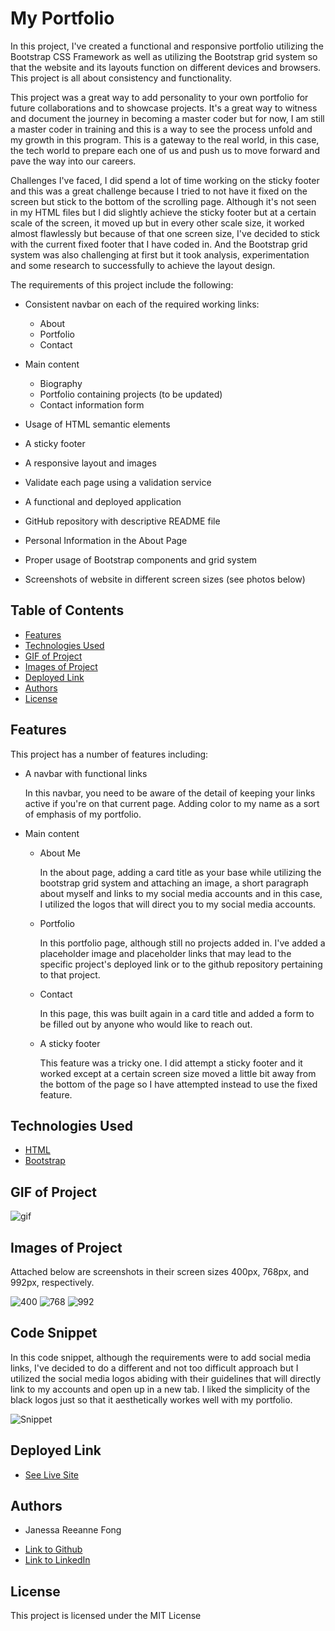 # My Portfolio

In this project, I've created a functional and responsive portfolio utilizing the Bootstrap CSS Framework as well as utilizing the Bootstrap grid system so that the website and its layouts function on different devices and browsers. This project is all about consistency and functionality. 

This project was a great way to add personality to your own portfolio for future collaborations and to showcase projects. It's a great way to witness and document the journey in becoming a master coder but for now, I am still a master coder in training and this is a way to see the process unfold and my growth in this program. This is a gateway to the real world, in this case, the tech world to prepare each one of us and push us to move forward and pave the way into our careers.

Challenges I've faced, I did spend a lot of time working on the sticky footer and this was a great challenge because I tried to not have it fixed on the screen but stick to the bottom of the scrolling page. Although it's not seen in my HTML files but I did slightly achieve the sticky footer but at a certain scale of the screen, it moved up but in every other scale size, it worked almost flawlessly but because of that one screen size, I've decided to stick with the current fixed footer that I have coded in. And the Bootstrap grid system was also challenging at first but it took analysis, experimentation and some research to successfully to achieve the layout design.

The requirements of this project include the following:

* Consistent navbar on each of the required working links:
    * About
    * Portfolio
    * Contact

* Main content 
    * Biography
    * Portfolio containing projects (to be updated)
    * Contact information form

* Usage of HTML semantic elements
* A sticky footer
* A responsive layout and images
* Validate each page using a validation service
* A functional and deployed application
* GitHub repository with descriptive README file
* Personal Information in the About Page
* Proper usage of Bootstrap components and grid system
* Screenshots of website in different screen sizes (see photos below)


## Table of Contents

* [Features](#features)
* [Technologies Used](#technologies-used)
* [GIF of Project](#gif-of-project)
* [Images of Project](#images-of-project)
* [Deployed Link](#deployed-link)
* [Authors](#authors)
* [License](#license)

## Features

This project has a number of features including:

* A navbar with functional links

    In this navbar, you need to be aware of the detail of keeping your links active if you're on that current page. Adding color to my name as a sort of emphasis of my portfolio.

* Main content

    * About Me

        In the about page, adding a card title as your base while utilizing the bootstrap grid system and attaching an image, a short paragraph about myself and links to my social media accounts and in this case, I utilized the logos that will direct you to my social media accounts.

    * Portfolio
    
        In this portfolio page, although still no projects added in. I've added a placeholder image and placeholder links that may lead to the specific project's deployed link or to the github repository pertaining to that project.

    * Contact

        In this page, this was built again in a card title and added a form to be filled out by anyone who would like to reach out.

    * A sticky footer

        This feature was a tricky one. I did attempt a sticky footer and it worked except at a certain screen size moved a little bit away from the bottom of the page so I have attempted instead to use the fixed feature. 

## Technologies Used

* [HTML](https://developer.mozilla.org/en-US/docs/Web/HTML)
* [Bootstrap](https://getbootstrap.com/)

## GIF of Project

![gif](public/assets/images/portfolio.gif)

## Images of Project

Attached below are screenshots in their screen sizes 400px, 768px, and 992px, respectively.

![400](public/assets/images/400.gif)
![768](public/assets/images/768.png)
![992](public/assets/images/992.png)

## Code Snippet

In this code snippet, although the requirements were to add social media links, I've decided to do a different and not too difficult approach but I utilized the social media logos abiding with their guidelines that will directly link to my accounts and open up in a new tab. I liked the simplicity of the black logos just so that it aesthetically workes well with my portfolio. 

![Snippet](public/assets/images/code-snippet.png)

## Deployed Link

* [See Live Site](https://janessarefong.herokuapp.com/)


## Authors

* Janessa Reeanne Fong

- [Link to Github](https://github.com/janessaref)
- [Link to LinkedIn](https://www.linkedin.com/in/janessafong)

## License

This project is licensed under the MIT License 